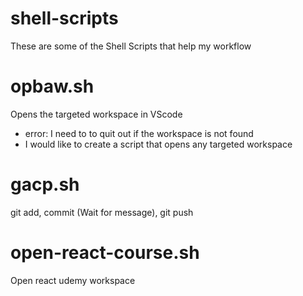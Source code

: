 # shell-scripts

These are some of the Shell Scripts that help my workflow

# opbaw.sh

Opens the targeted workspace in VScode
  - error: I need to to quit out if the workspace is not found
  - I would like to create a script that opens any targeted workspace

# gacp.sh

git add, commit (Wait for message), git push

# open-react-course.sh 

Open react udemy workspace


